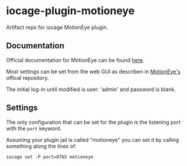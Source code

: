 # iocage-plugin-motioneye

Artifact repo for iocage MotionEye plugin.

## Documentation

Official documentation for MotionEye can be found [here](https://github.com/motioneye-project/motioneye/wiki).

Most settings can be set from the web GUI as describen in [MotionEye's](https://github.com/motioneye-project/motioneye/tree/dev) offical repository.

The initial log-in until modified is user: 'admin' and password is blank.

## Settings

The only configuration that can be set for the plugin is the listening port with the `port` keyword.

Assuming your plugin jail is called "motioneye" you can set it by calling something along the lines of:

```
iocage set -P port=8765 motioneye
```


